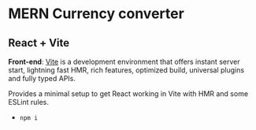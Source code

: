# MERN Currency converter
## React + Vite

<!-- Currently, two official plugins are available:

- [@vitejs/plugin-react](https://github.com/vitejs/vite-plugin-react/blob/main/packages/plugin-react/README.md) uses [Babel](https://babeljs.io/) for Fast Refresh
- [@vitejs/plugin-react-swc](https://github.com/vitejs/vite-plugin-react-swc) uses [SWC](https://swc.rs/) for Fast Refresh -->

**Front-end**: [Vite](https://vitejs.dev/) is a development environment that offers instant server start, lightning fast HMR, rich features, optimized build, universal plugins and fully typed APIs.

Provides a minimal setup to get React working in Vite with HMR and some ESLint rules.

- `npm i`